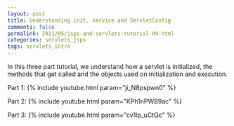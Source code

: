 ```yaml
---           
layout: post
title: Understanding init, service and ServletConfig
comments: false
permalink: 2011/05/jsps-and-servlets-tutorial-09.html
categories: servlets_jsps
tags: servlets_intro
---
```


In this three part tutorial, we understand how a servlet is initialized, the methods that get called and the objects used on initialization and execution.

Part 1: {% include youtube.html param="ji_N8pspwn0" %}

Part 2: {% include youtube.html param="KPh1nPWB9ac" %}

Part 3: {% include youtube.html param="cv1lp_uCtQc" %}